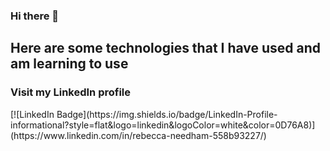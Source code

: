 
 
       
### Hi there 👋


<h2> Here are some technologies that I have used and am learning to use</h2>
<p>  
  </p>


<h3>Visit my LinkedIn profile</h3>
[![LinkedIn Badge](https://img.shields.io/badge/LinkedIn-Profile-informational?style=flat&logo=linkedin&logoColor=white&color=0D76A8)](https://www.linkedin.com/in/rebecca-needham-558b93227/)
